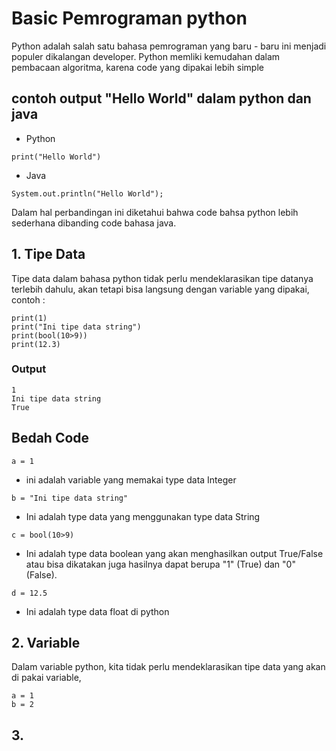 # Basic Pemrograman python
 Python adalah salah satu bahasa pemrograman yang baru - baru ini menjadi populer dikalangan developer. Python memliki kemudahan dalam pembacaan algoritma, karena code yang dipakai lebih simple

## contoh output "Hello World" dalam python dan java
- Python
```
print("Hello World")
```

- Java
```
System.out.println("Hello World");
```
Dalam hal perbandingan ini diketahui bahwa code bahsa python lebih sederhana dibanding code bahasa java.

## 1. Tipe Data
Tipe data dalam bahasa python tidak perlu mendeklarasikan tipe datanya terlebih dahulu, akan tetapi bisa langsung dengan variable yang dipakai, contoh :
```
print(1) 
print("Ini tipe data string")
print(bool(10>9))
print(12.3)
```
### Output
```
1
Ini tipe data string
True
```
## Bedah Code
```
a = 1
```
- ini adalah variable yang memakai type data Integer
```
b = "Ini tipe data string"
```
- Ini adalah type data yang menggunakan type data String
```
c = bool(10>9)
```
- Ini adalah type data boolean yang akan menghasilkan output True/False atau bisa dikatakan juga hasilnya dapat berupa "1" (True) dan "0" (False).
```
d = 12.5
```
- Ini adalah type data float di python
## 2. Variable
Dalam variable python, kita tidak perlu mendeklarasikan tipe data yang akan di pakai variable, 
```
a = 1
b = 2
```

## 3. 